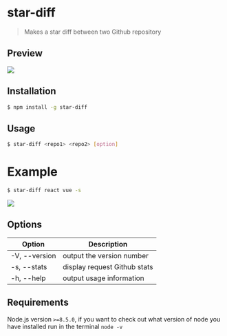 # star-diff
> Makes a star diff between two Github repository

## Preview
![](https://i.imgur.com/yDmkUiA.png)

## Installation
```bash
$ npm install -g star-diff
```

## Usage

```bash
$ star-diff <repo1> <repo2> [option]
```
# Example
```bash
$ star-diff react vue -s
```
![](https://i.imgur.com/3QxB8ZR.png)

## Options
<table>
    <thead>
        <tr>
            <th>Option</th>
            <th>Description</th>
        </tr>
    </thead>
    <tbody>
        <tbody>
            <tr>
                <td>-V, --version</td>
                <td>output the version number</td>
            </tr>
             <tr>
                <td>-s, --stats</td>
                <td>display request Github stats</td>
            </tr>
             <tr>
                <td>-h, --help</td>
                <td>output usage information</td>
            </tr>
        </tbody>
    </tbody>
</table>

## Requirements
Node.js version `>=8.5.0`, if you want to check out what version of node you have installed run in the terminal `node -v`